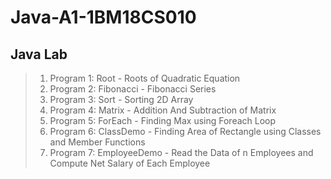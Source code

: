 # Java-A1-1BM18CS010
## Java Lab

> 1. Program 1: Root - Roots of Quadratic Equation
> 2. Program 2: Fibonacci - Fibonacci Series
> 3. Program 3: Sort - Sorting 2D Array
> 4. Program 4: Matrix - Addition And Subtraction of Matrix
> 5. Program 5: ForEach - Finding Max using Foreach Loop
> 6. Program 6: ClassDemo - Finding Area of Rectangle using Classes and Member Functions
> 7. Program 7: EmployeeDemo - Read the Data of n Employees and Compute Net Salary of Each Employee



